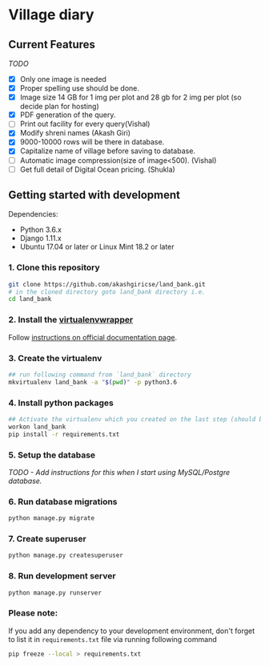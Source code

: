 # Village diary


## Current Features

*TODO*

- [x] Only one image is needed
- [x] Proper spelling use should be done.
- [x] Image size  14 GB for 1 img per plot and 28 gb for 2 img per plot (so decide plan for hosting)
- [x] PDF generation of the query.
- [ ] Print out facility for every query(Vishal)
- [x] Modify shreni names (Akash Giri)
- [x] 9000-10000 rows will be there in database.
- [x] Capitalize name of village before saving to database.
- [ ] Automatic image compression(size of image<500). (Vishal)
- [ ] Get full detail of Digital Ocean pricing. (Shukla)

## Getting started with development
Dependencies:
- Python 3.6.x
- Django 1.11.x
- Ubuntu 17.04 or later or Linux Mint 18.2 or later

### 1. Clone this repository
```bash
git clone https://github.com/akashgiricse/land_bank.git
# in the cloned directory goto land_bank directory i.e.
cd land_bank
```

### 2. Install the [virtualenvwrapper](https://virtualenvwrapper.readthedocs.io/)
Follow [instructions on official documentation page](https://virtualenvwrapper.readthedocs.io/en/latest/install.html).

### 3. Create the virtualenv
```bash
## run following command from `land_bank` directory
mkvirtualenv land_bank -a "$(pwd)" -p python3.6
```

### 4. Install python packages
```bash
## Activate the virtualenv which you created on the last step (should be automatically activated)
workon land_bank
pip install -r requirements.txt
```

### 5. Setup the database
*TODO - Add instructions for this when I start using MySQL/Postgre database.*

### 6. Run database migrations
```bash
python manage.py migrate
```

### 7. Create superuser
```bash
python manage.py createsuperuser
```

### 8. Run development server
```bash
python manage.py runserver
```

### Please note:
If you add any dependency to your development environment, don't forget to list it in `requirements.txt` file via running
following command 

```bash
pip freeze --local > requirements.txt
```
